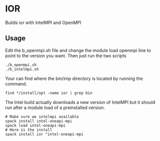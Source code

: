 # IOR
Builds ior with IntelMPI and OpenMPI


## Usage

Edit the b_openmpi.sh file and change the module load openmpi line to point
to the version you want.  Then just run the two scripts


```
./b_openmpi.sh
./b_intelmpi.sh

```

Your can find where the bin/imp directory is located by running the command.

```
find */install/opt -name ior | grep bin
```


The Intel build actually downloads a new version of IntelMPI but it should run
after a module load of a preinstalled version.

```
# Make sure we intelmpi available
spack install intel-oneapi-mpi
spack load intel-oneapi-mpi
# Here is the install
spack install ior ^intel-oneapi-mpi

```
